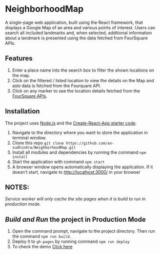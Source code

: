 # NeighborhoodMap
A single-page web application, built using the React framework, that displays a Google Map of an area and various points of interest. Users can search all included landmarks and, when selected, additional information about a landmark is presented using the data fetched from FourSquare APIs.

## Features
1. Enter a place name into the search box to filter the shown locations on the map.
2. Click on the filtered / listed location to view the details on the Map and aslo data is fetched from the Fourquare API.
3. Click on any marker to see the location details fetched from the [FourSquare APIs](https://developer.foursquare.com/).

## Installation
The project uses [Node.js](https://nodejs.org/en/) and the [Create-React-App starter code](https://github.com/facebookincubator/create-react-app).

1. Navigate to the directory where you want to store the application in terminal window.
2. Clone this repo `git clone https://github.com/an-sudhindra/NeighborhoodMap.git`
3. Install all modules and dependencies by running the command `npm install`
4. Start the application with command `npm start`
5. A browser window opens automatically displaying the application.  If it doesn't start, navigate to [http://localhost:3000/](http://localhost:3000/) in your browser

## NOTES:
*Service worker will only cache the site pages when it is build to run in production mode.*

## *Build and Run* the project in Production Mode
1. Open the command prompt, navigate to the project directory. Then run the command `npm run build`.
2. Deploy it to `gh-pages` by running command `npm run deploy`
3. To check the demo [Click here](https://an-sudhindra.github.io/NeighborhoodMap/)